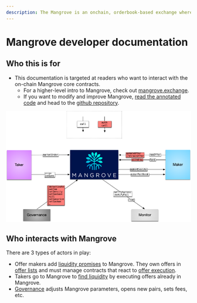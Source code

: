 ```yaml
---
description: The Mangrove is an onchain, orderbook-based exchange where offers are code.
---
```


# Mangrove developer documentation

## Who this is for

* This documentation is targeted at readers who want to interact with the on-chain Mangrove core contracts.&#x20;
  * For a higher-level intro to Mangrove, check out [mangrove.exchange](https://mangrove.exchange).&#x20;
  * If you want to modify and improve Mangrove, [read the annotated code](https://giry-dev.github.io/mangrove/MgvDoc.html) and head to the [github repository](https://github.com/giry-dev/mangrove).

![Liquidity takers (left) and makers (right) interacting with the Mangrove](.gitbook/assets/contactMap.png)

## Who interacts with Mangrove

There are 3 types of actors in play:

* Offer makers add [liquidity promises](offer-maker/) to Mangrove. They own offers in [offer lists](data-structures/market.md) and must manage contracts that react to [offer execution](data-structures/offer-data-structures.md).
* Takers go to Mangrove to [find liquidity](offer-taker/) by executing offers already in Mangrove.
* [Governance](meta-topics/governance.md) adjusts Mangrove parameters, opens new pairs, sets fees, etc.
